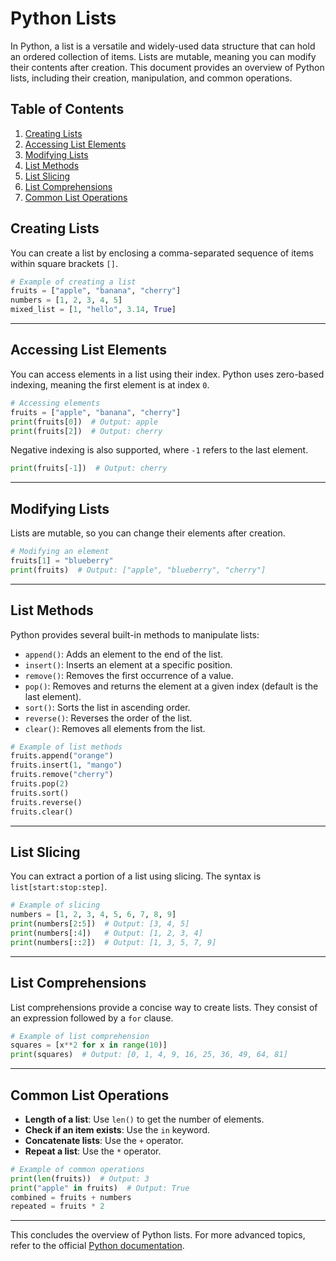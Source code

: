 # Python Lists

In Python, a list is a versatile and widely-used data structure that can hold an ordered collection of items. Lists are mutable, meaning you can modify their contents after creation. This document provides an overview of Python lists, including their creation, manipulation, and common operations.

## Table of Contents
1. [Creating Lists](#creating-lists)
2. [Accessing List Elements](#accessing-list-elements)
3. [Modifying Lists](#modifying-lists)
4. [List Methods](#list-methods)
5. [List Slicing](#list-slicing)
6. [List Comprehensions](#list-comprehensions)
7. [Common List Operations](#common-list-operations)


## Creating Lists

You can create a list by enclosing a comma-separated sequence of items within square brackets `[]`.

```python
# Example of creating a list
fruits = ["apple", "banana", "cherry"]
numbers = [1, 2, 3, 4, 5]
mixed_list = [1, "hello", 3.14, True]
```

---

## Accessing List Elements

You can access elements in a list using their index. Python uses zero-based indexing, meaning the first element is at index `0`.

```python
# Accessing elements
fruits = ["apple", "banana", "cherry"]
print(fruits[0])  # Output: apple
print(fruits[2])  # Output: cherry
```

Negative indexing is also supported, where `-1` refers to the last element.

```python
print(fruits[-1])  # Output: cherry
```

---

## Modifying Lists

Lists are mutable, so you can change their elements after creation.

```python
# Modifying an element
fruits[1] = "blueberry"
print(fruits)  # Output: ["apple", "blueberry", "cherry"]
```

---

## List Methods

Python provides several built-in methods to manipulate lists:

- `append()`: Adds an element to the end of the list.
- `insert()`: Inserts an element at a specific position.
- `remove()`: Removes the first occurrence of a value.
- `pop()`: Removes and returns the element at a given index (default is the last element).
- `sort()`: Sorts the list in ascending order.
- `reverse()`: Reverses the order of the list.
- `clear()`: Removes all elements from the list.

```python
# Example of list methods
fruits.append("orange")
fruits.insert(1, "mango")
fruits.remove("cherry")
fruits.pop(2)
fruits.sort()
fruits.reverse()
fruits.clear()
```

---

## List Slicing

You can extract a portion of a list using slicing. The syntax is `list[start:stop:step]`.

```python
# Example of slicing
numbers = [1, 2, 3, 4, 5, 6, 7, 8, 9]
print(numbers[2:5])  # Output: [3, 4, 5]
print(numbers[:4])   # Output: [1, 2, 3, 4]
print(numbers[::2])  # Output: [1, 3, 5, 7, 9]
```

---

## List Comprehensions

List comprehensions provide a concise way to create lists. They consist of an expression followed by a `for` clause.

```python
# Example of list comprehension
squares = [x**2 for x in range(10)]
print(squares)  # Output: [0, 1, 4, 9, 16, 25, 36, 49, 64, 81]
```

---

## Common List Operations

- **Length of a list**: Use `len()` to get the number of elements.
- **Check if an item exists**: Use the `in` keyword.
- **Concatenate lists**: Use the `+` operator.
- **Repeat a list**: Use the `*` operator.

```python
# Example of common operations
print(len(fruits))  # Output: 3
print("apple" in fruits)  # Output: True
combined = fruits + numbers
repeated = fruits * 2
```

---

This concludes the overview of Python lists. For more advanced topics, refer to the official [Python documentation](https://docs.python.org/3/tutorial/datastructures.html#more-on-lists).
```
